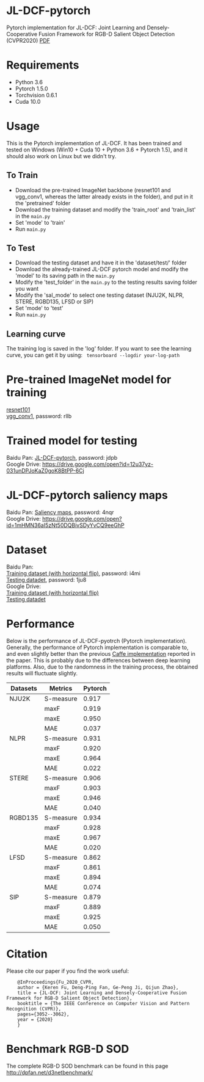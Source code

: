 # JL-DCF-pytorch

Pytorch implementation for JL-DCF: Joint Learning and Densely-Cooperative Fusion Framework for RGB-D Salient Object Detection (CVPR2020) [PDF](https://openaccess.thecvf.com/content_CVPR_2020/papers/Fu_JL-DCF_Joint_Learning_and_Densely-Cooperative_Fusion_Framework_for_RGB-D_Salient_CVPR_2020_paper.pdf)

# Requirements
* Python 3.6 <br>
* Pytorch 1.5.0 <br>
* Torchvision 0.6.1 <br>
* Cuda 10.0

# Usage
This is the Pytorch implementation of JL-DCF. It has been trained and tested on Windows (Win10 + Cuda 10 + Python 3.6 + Pytorch 1.5),
and it should also work on Linux but we didn't try. 

## To Train 
* Download the pre-trained ImageNet backbone (resnet101 and vgg_conv1, whereas the latter already exists in the folder), and put in it the 'pretrained' folder
* Download the training dataset and modify the 'train_root' and 'train_list' in the `main.py`
* Set 'mode' to 'train'
* Run `main.py`

## To Test 
* Download the testing dataset and have it in the 'dataset/test/' folder 
* Download the already-trained JL-DCF pytorch model and modify the 'model' to its saving path in the `main.py`
* Modify the 'test_folder' in the `main.py` to the testing results saving folder you want
* Modify the 'sal_mode' to select one testing dataset (NJU2K, NLPR, STERE, RGBD135, LFSD or SIP)
* Set 'mode' to 'test'
* Run `main.py`

## Learning curve
The training log is saved in the 'log' folder. If you want to see the learning curve, you can get it by using: ` tensorboard --logdir your-log-path`

# Pre-trained ImageNet model for training
[resnet101](https://download.pytorch.org/models/resnet101-5d3b4d8f.pth)<br>
[vgg_conv1](https://pan.baidu.com/s/1CJyNALzPIAiHrDSMcRO2yA), password: rllb<br>

# Trained model for testing
Baidu Pan: [JL-DCF-pytorch](https://pan.baidu.com/s/1KoxUvnnM5zJoFPEkrv7b1Q), password: jdpb<br>
Google Drive: https://drive.google.com/open?id=12u37yz-031unDPJoKaZ0goK8BtPP-6Cj<br>

# JL-DCF-pytorch saliency maps
Baidu Pan: [Saliency maps](https://pan.baidu.com/s/1IzAjbbhoAdhsg-2B_gSwqw), password: 4nqr<br>
Google Drive: https://drive.google.com/open?id=1mHMN36aI5zNt50DQBivSDyYvCQ9eeGhP<br>

# Dataset
Baidu Pan:<br>
[Training dataset (with horizontal flip)](https://pan.baidu.com/s/1vrVcRFTMRO5v-A6Q2Y3-Nw), password:  i4mi<br>
[Testing datadet](https://pan.baidu.com/s/13P-f3WbA76NVtRePcFbVFw), password:   1ju8<br>
Google Drive:<br>
[Training dataset (with horizontal flip)](https://drive.google.com/open?id=12ais7wZhTjaFO4BHJyYyNuzzM312EWCT)<br>
[Testing datadet](https://drive.google.com/open?id=18ALe_HBuNjVTB_US808d8ZKfpd_mwLy5)<br>

# Performance
Below is the performance of JL-DCF-pyotrch (Pytorch implementation). Generally, the performance of Pytorch implementation is comparable to, and even slightly better than the previous [Caffe implementation](https://github.com/kerenfu/JLDCF/) reported in the paper. This is probably due to the differences between deep learning platforms. Also, due to the randomness in the training process, the obtained results will fluctuate slightly.

| Datasets | Metrics | Pytorch |
| -------- | ------- | ------- |
| NJU2K    |S-measure| 0.917   |
|          | maxF    | 0.919   |
|          | maxE    | 0.950   |
|          | MAE     | 0.037   |
| NLPR     |S-measure| 0.931   |
|          | maxF    | 0.920   |
|          | maxE    | 0.964   |
|          | MAE     | 0.022   |
| STERE    |S-measure| 0.906   |
|          | maxF    | 0.903   |
|          | maxE    | 0.946   |
|          | MAE     | 0.040   |
| RGBD135  |S-measure| 0.934   |
|          | maxF    | 0.928   |
|          | maxE    | 0.967   |
|          | MAE     | 0.020   |
| LFSD     |S-measure| 0.862   |
|          | maxF    | 0.861   |
|          | maxE    | 0.894   |
|          | MAE     | 0.074   |
| SIP      |S-measure| 0.879   |
|          | maxF    | 0.889   |
|          | maxE    | 0.925   |
|          | MAE     | 0.050   |  

# Citation
Please cite our paper if you find the work useful:<br>

        @InProceedings{Fu_2020_CVPR,
        author = {Keren Fu, Deng-Ping Fan, Ge-Peng Ji, Qijun Zhao},
        title = {JL-DCF: Joint Learning and Densely-Cooperative Fusion Framework for RGB-D Salient Object Detection},
        booktitle = {The IEEE Conference on Computer Vision and Pattern Recognition (CVPR)},
        pages={3052--3062},
        year = {2020}
        }

# Benchmark RGB-D SOD
The complete RGB-D SOD benchmark can be found in this page  
http://dpfan.net/d3netbenchmark/

